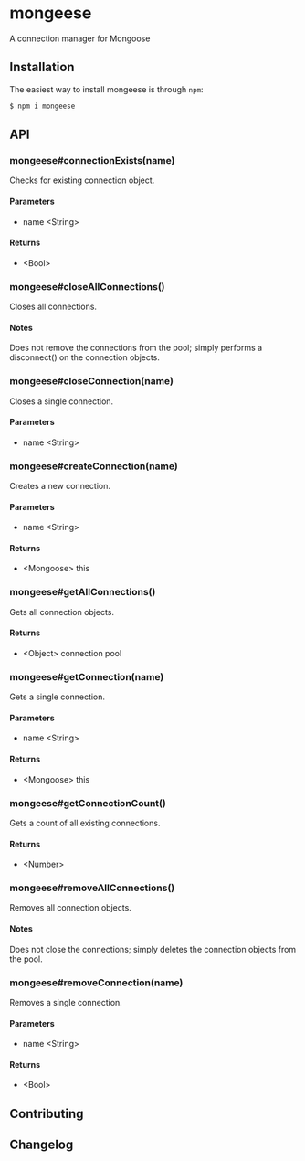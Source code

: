 # mongeese
A connection manager for Mongoose

## Installation
The easiest way to install mongeese is through `npm`:

```Bash
$ npm i mongeese
```

## API

### mongeese#connectionExists(name)
Checks for existing connection object.

#### Parameters
* name &lt;String&gt;

#### Returns
* &lt;Bool&gt;

### mongeese#closeAllConnections()
Closes all connections.

#### Notes
Does not remove the connections from the pool; simply performs a disconnect() on the connection objects.

### mongeese#closeConnection(name)
Closes a single connection.

#### Parameters
* name &lt;String&gt;

### mongeese#createConnection(name)
Creates a new connection.

#### Parameters
* name &lt;String&gt;

#### Returns
* &lt;Mongoose&gt; this

### mongeese#getAllConnections()
Gets all connection objects.

#### Returns
* &lt;Object&gt; connection pool

### mongeese#getConnection(name)
Gets a single connection.

#### Parameters
* name &lt;String&gt;

#### Returns
* &lt;Mongoose&gt; this

### mongeese#getConnectionCount()
Gets a count of all existing connections.

#### Returns
* &lt;Number&gt;

### mongeese#removeAllConnections()
Removes all connection objects.

#### Notes
Does not close the connections; simply deletes the connection objects from the pool.

### mongeese#removeConnection(name)
Removes a single connection.

#### Parameters
* name &lt;String&gt;

#### Returns
* &lt;Bool&gt;

## Contributing

## Changelog

